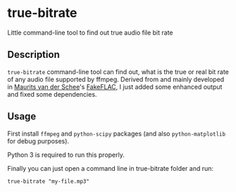 # true-bitrate

Little command-line tool to find out true audio file bit rate

## Description

`true-bitrate` command-line tool can find out, what is the true or real bit rate of any audio file supported by ffmpeg. Derived from and mainly developed in [Maurits van der Schee](https://github.com/mevdschee)'s [FakeFLAC](http://www.maurits.vdschee.nl/fakeflac/), I just added some enhanced output and fixed some dependencies.

## Usage

First install `ffmpeg` and `python-scipy` packages (and also `python-matplotlib` for debug purposes).

Python 3 is required to run this properly.

Finally you can just open a command line in true-bitrate folder and run:

`true-bitrate "my-file.mp3"`

